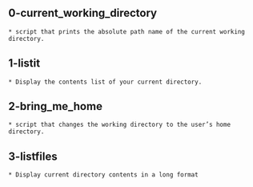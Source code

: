 ## 0-current_working_directory
    * script that prints the absolute path name of the current working directory.
## 1-listit
    * Display the contents list of your current directory.
## 2-bring_me_home
    * script that changes the working directory to the user’s home directory.
## 3-listfiles
    * Display current directory contents in a long format

